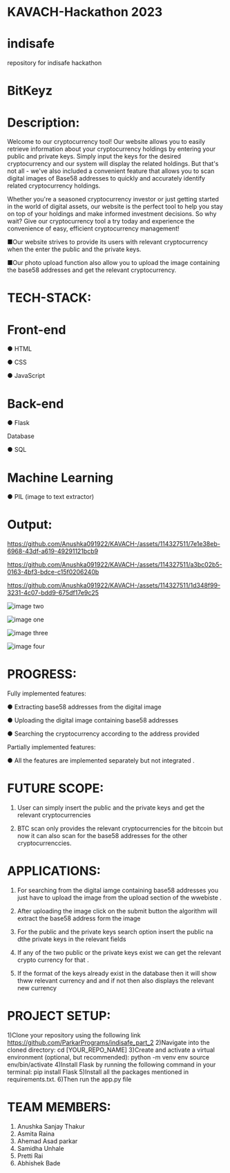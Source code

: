 # KAVACH-Hackathon 2023
# indisafe
repository for indisafe hackathon
# BitKeyz

# Description:
Welcome to our cryptocurrency tool! Our website allows you to easily retrieve
information about your cryptocurrency holdings by entering your public and
private keys. Simply input the keys for the desired cryptocurrency and our system
will display the related holdings.
But that's not all - we've also included a convenient feature that allows you to
scan digital images of Base58 addresses to quickly and accurately identify related
cryptocurrency holdings.

Whether you're a seasoned cryptocurrency investor or just getting started in the
world of digital assets, our website is the perfect tool to help you stay on top of
your holdings and make informed investment decisions.
So why wait? Give our cryptocurrency tool a try today and experience the
convenience of easy, efficient cryptocurrency management!

■Our website strives to provide its users with relevant cryptocurrency when the
enter the public and the private keys.

■Our photo upload function also allow you to upload the image containing the
base58 addresses and get the relevant cryptocurrency.

# TECH-STACK:
# Front-end

● HTML

● CSS

● JavaScript

# Back-end

● Flask

Database

● SQL

# Machine Learning

● PIL (image to text extractor)

# Output:





https://github.com/Anushka091922/KAVACH-/assets/114327511/7e1e38eb-6968-43df-a619-49291121bcb9





https://github.com/Anushka091922/KAVACH-/assets/114327511/a3bc02b5-0163-4bf3-bdce-c15f0206240b






https://github.com/Anushka091922/KAVACH-/assets/114327511/1d348f99-3231-4c07-bdd9-675df17e9c25







![image two](https://github.com/ParkarPrograms/indisafe/assets/114327511/d5d81062-d6f5-48ff-80c3-22bc0462390a)

![image one](https://github.com/ParkarPrograms/indisafe/assets/114327511/dc474f1c-eb59-44a6-927d-039cde91006b)


![image three](https://github.com/ParkarPrograms/indisafe/assets/114327511/016b69ec-460e-4642-b341-9475656c51a1)


![image four](https://github.com/ParkarPrograms/indisafe/assets/114327511/fe8e13b9-b6bc-43fa-8f66-cb31ab1fc5da)



# PROGRESS:

Fully implemented features:

● Extracting base58 addresses from the digital image

● Uploading the digital image containing base58 addresses

● Searching the cryptocurrency according to the address provided

Partially implemented features:

● All the features are implemented separately but not integrated .


# FUTURE SCOPE:
1. User can simply insert the public and the private keys and get the relevant
cryptocurrencies

3. BTC scan only provides the relevant cryptocurrencies for the bitcoin but now it
can also scan for the base58 addresses for the other cryptocurrenccies.

# APPLICATIONS:
1. For searching from the digital iamge containing base58 addresses you just
have to upload the image from the upload section of the wwebiste .

3. After uploading the image click on the submit button the algorithm will
extract the base58 address form the image

5. For the public and the private keys search option insert the public na dthe
private keys in the relevant fields

7. If any of the two public or the private keys exist we can get the relevant
crypto currency for that .

9. If the format of the keys already exist in the database then it will show
thww relevant currency and and if not then also displays the relevant new
currency

# PROJECT SETUP:
1)Clone your repository using the following link
https://github.com/ParkarPrograms/indisafe_part_2
2)Navigate into the cloned directory:
cd [YOUR_REPO_NAME]
3)Create and activate a virtual environment (optional, but recommended):
python -m venv env
source env/bin/activate
4)Install Flask by running the following command in your terminal:
pip install Flask
5)Install all the packages mentioned in requirements.txt.
6)Then run the app.py file

# TEAM MEMBERS:
1. Anushka Sanjay Thakur
2. Asmita Raina
3. Ahemad Asad parkar
4. Samidha Unhale
5. Pretti Rai
6. Abhishek Bade
